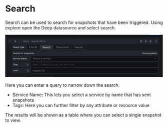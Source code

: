 # Search

Search can be used to search for snapshots that have been triggered. Using explore open the Deep datasource and select search.

![img_1.png](img_1.png)

Here you can enter a query to narrow down the search.

 - Service Name: This lets you select a service by name that has sent snapshots
 - Tags: Here you can further filter by any attribute or resource value

The results will be shown as a table where you can select a single snapshot to view.
